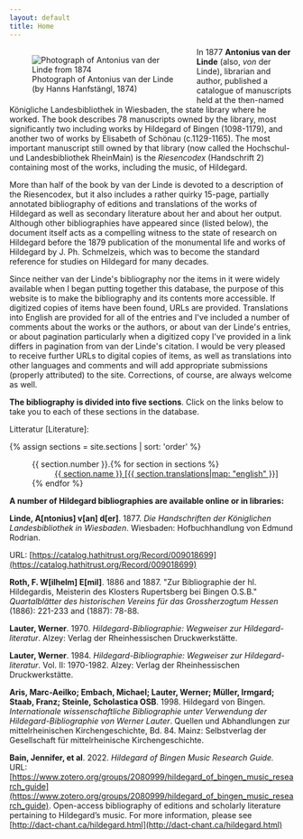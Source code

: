 ```yaml
---
layout: default
title: Home
---
```


<figure style="width:50%;float:left;">
  <img src = "{{site.baseurl}}/public/images/Antonius_van_der_Linde,_1874.jpg"
  alt = "Photograph of Antonius van der Linde from 1874">
  <figcaption> Photograph of Antonius van der Linde (by Hanns Hanfstängl, 1874) </figcaption>
</figure>

In 1877 **Antonius van der Linde** (also, *von* der Linde), librarian and author, published a catalogue of manuscripts held at the then-named Königliche Landesbibliothek in Wiesbaden, the state library where he worked. The book describes 78 manuscripts owned by the library, most significantly two including works by Hildegard of Bingen (1098-1179), and another two of works by Elisabeth of Schönau (c.1129-1165). The most important manuscript still owned by that library (now called the Hochschul- und Landesbibliothek RheinMain) is the *Riesencodex* (Handschrift 2) containing most of the works, including the music, of Hildegard.

More than half of the book by van der Linde is devoted to a description of the Riesencodex, but it also includes a rather quirky 15-page, partially annotated bibliography of editions and translations of the works of Hildegard as well as secondary literature about her and about her output. Although other bibliographies have appeared since (listed below), the document itself acts as a compelling witness to the state of research on Hildegard before the 1879 publication of the monumental life and works of Hildegard by J. Ph. Schmelzeis, which was to become the standard reference for studies on Hildegard for many decades.

Since neither van der Linde's bibliography nor the items in it were widely available when I began putting together this database, the purpose of this website is to make the bibliography and its contents more accessible. If digitized copies of items have been found, URLs are provided. Translations into English are provided for all of the entries and I've included a number of comments about the works or the authors, or about van der Linde's entries, or about pagination particularly when a digitized copy I've provided in a link differs in pagination from van der Linde's citation. I would be very pleased to receive further URLs to digital copies of items, as well as translations into other languages and comments and will add appropriate submissions (properly attributed) to the site. Corrections, of course, are always welcome as well.

**The bibliography is divided into five sections**. Click on the links below to take you to each of these sections in the database.


<a name=literature></a>Litteratur [Literature]:

{% assign sections = site.sections | sort: 'order' %}

<dl style="padding-left:40px">
{% for section in sections %}
  <dt style="float: left">{{ section.number }}.</dt>
  <dd><a href="{{ site.baseurl }}{{ section.url }}">{{ section.name }} [{{ section.translations|map: "english" }}]</a></dd>
{% endfor %}
</dl>


**A number of Hildegard bibliographies are available online or in libraries:**

**Linde, A[ntonius] v[an] d[er]**. 1877. *Die Handschriften der Königlichen Landesbibliothek in Wiesbaden*. Wiesbaden: Hofbuchhandlung von Edmund Rodrian.

URL: [https://catalog.hathitrust.org/Record/009018699](https://catalog.hathitrust.org/Record/009018699)

**Roth, F. W[ilhelm] E[mil]**. 1886 and 1887. "Zur Bibliographie der hl. Hildegardis, Meisterin des Klosters Rupertsberg bei Bingen O.S.B." *Quartalblätter des historischen Vereins für das Grossherzogtum Hessen* (1886): 221-233 and (1887): 78-88.

**Lauter, Werner**. 1970. *Hildegard-Bibliographie: Wegweiser zur Hildegard-literatur*. Alzey: Verlag der Rheinhessischen Druckwerkstätte.

**Lauter, Werner**. 1984. *Hildegard-Bibliographie: Wegweiser zur Hildegard-literatur*. Vol. II: 1970-1982. Alzey: Verlag der Rheinhessischen Druckwerkstätte.

**Aris, Marc-Aeilko; Embach, Michael; Lauter, Werner; Müller, Irmgard; Staab, Franz; Steinle, Scholastica OSB**. 1998. Hildegard von Bingen. *Internationale wissenschaftliche Bibliographie unter Verwendung der Hildegard-Bibliographie von Werner Lauter*. Quellen und Abhandlungen zur mittelrheinischen Kirchengeschichte, Bd. 84. Mainz: Selbstverlag der Gesellschaft für mittelrheinische Kirchengeschichte.

**Bain, Jennifer, et al**. 2022. *Hildegard of Bingen Music Research Guide.* URL: [https://www.zotero.org/groups/2080999/hildegard_of_bingen_music_research_guide](https://www.zotero.org/groups/2080999/hildegard_of_bingen_music_research_guide). Open-access bibliography of editions and scholarly literature pertaining to Hildegard’s music. For more information, please see [http://dact-chant.ca/hildegard.html](http://dact-chant.ca/hildegard.html)
